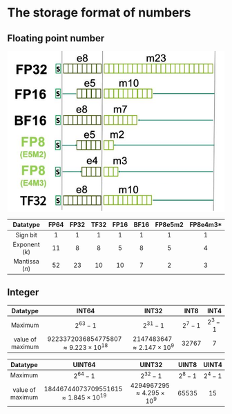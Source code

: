 # The storage format of numbers

## Floating point number

![DataType](DataType.png)

|    Datatype    | FP64  | FP32  | TF32  | FP16  | BF16  | FP8e5m2 | FP8e4m3\* |
| :------------: | :---: | :---: | :---: | :---: | :---: | :-----: | :-------: |
|    Sign bit    |   1   |   1   |   1   |   1   |   1   |    1    |     1     |
| Exponent ($k$) |  11   |   8   |   8   |   5   |   8   |    5    |     4     |
| Mantissa ($n$) |  52   |  23   |  10   |  10   |   7   |    2    |     3     |

## Integer

|     Datatype     |                     INT64                      |                INT32                 |   INT8    |   INT4    |
| :--------------: | :--------------------------------------------: | :----------------------------------: | :-------: | :-------: |
|     Maximum      |                   $2^{63}-1$                   |              $2^{31}-1$              | $2^{7}-1$ | $2^{3}-1$ |
| value of maximum | $9223372036854775807\approx9.223\times10^{18}$ | $2147483647\approx2.147\times10^{9}$ |  $32767$  |    $7$    |

|     Datatype     |                     UINT64                      |                UINT32                |   UINT8   |   UINT4   |
| :--------------: | :---------------------------------------------: | :----------------------------------: | :-------: | :-------: |
|     Maximum      |                   $2^{64}-1$                    |              $2^{32}-1$              | $2^{8}-1$ | $2^{4}-1$ |
| value of maximum | $18446744073709551615\approx1.845\times10^{19}$ | $4294967295\approx4.295\times10^{9}$ |  $65535$  |   $15$    |
